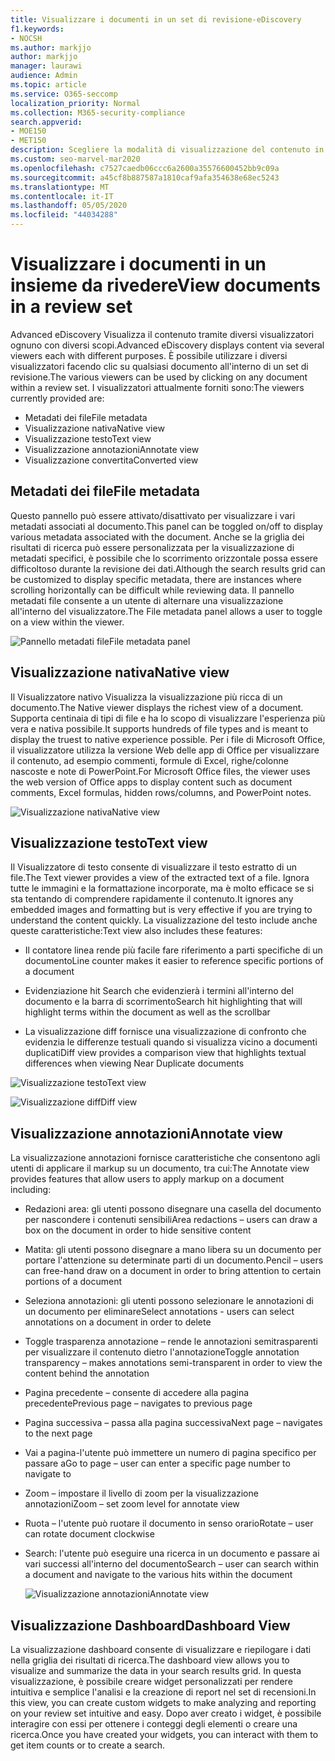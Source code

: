 ```yaml
---
title: Visualizzare i documenti in un set di revisione-eDiscovery
f1.keywords:
- NOCSH
ms.author: markjjo
author: markjjo
manager: laurawi
audience: Admin
ms.topic: article
ms.service: O365-seccomp
localization_priority: Normal
ms.collection: M365-security-compliance
search.appverid:
- MOE150
- MET150
description: Scegliere la modalità di visualizzazione del contenuto in Advanced eDiscovery, ad esempio testo, annotazioni, conversione o visualizzazione nativa.
ms.custom: seo-marvel-mar2020
ms.openlocfilehash: c7527caedb06ccc6a2600a35576600452bb9c09a
ms.sourcegitcommit: a45cf8b887587a1810caf9afa354638e68ec5243
ms.translationtype: MT
ms.contentlocale: it-IT
ms.lasthandoff: 05/05/2020
ms.locfileid: "44034288"
---
```

# <a name="view-documents-in-a-review-set"></a><span data-ttu-id="5c2b0-103">Visualizzare i documenti in un insieme da rivedere</span><span class="sxs-lookup"><span data-stu-id="5c2b0-103">View documents in a review set</span></span>

<span data-ttu-id="5c2b0-104">Advanced eDiscovery Visualizza il contenuto tramite diversi visualizzatori ognuno con diversi scopi.</span><span class="sxs-lookup"><span data-stu-id="5c2b0-104">Advanced eDiscovery displays content via several viewers each with different purposes.</span></span> <span data-ttu-id="5c2b0-105">È possibile utilizzare i diversi visualizzatori facendo clic su qualsiasi documento all'interno di un set di revisione.</span><span class="sxs-lookup"><span data-stu-id="5c2b0-105">The various viewers can be used by clicking on any document within a review set.</span></span> <span data-ttu-id="5c2b0-106">I visualizzatori attualmente forniti sono:</span><span class="sxs-lookup"><span data-stu-id="5c2b0-106">The viewers currently provided are:</span></span>

- <span data-ttu-id="5c2b0-107">Metadati dei file</span><span class="sxs-lookup"><span data-stu-id="5c2b0-107">File metadata</span></span>
- <span data-ttu-id="5c2b0-108">Visualizzazione nativa</span><span class="sxs-lookup"><span data-stu-id="5c2b0-108">Native view</span></span>
- <span data-ttu-id="5c2b0-109">Visualizzazione testo</span><span class="sxs-lookup"><span data-stu-id="5c2b0-109">Text view</span></span>
- <span data-ttu-id="5c2b0-110">Visualizzazione annotazioni</span><span class="sxs-lookup"><span data-stu-id="5c2b0-110">Annotate view</span></span>
- <span data-ttu-id="5c2b0-111">Visualizzazione convertita</span><span class="sxs-lookup"><span data-stu-id="5c2b0-111">Converted view</span></span>

## <a name="file-metadata"></a><span data-ttu-id="5c2b0-112">Metadati dei file</span><span class="sxs-lookup"><span data-stu-id="5c2b0-112">File metadata</span></span>

<span data-ttu-id="5c2b0-113">Questo pannello può essere attivato/disattivato per visualizzare i vari metadati associati al documento.</span><span class="sxs-lookup"><span data-stu-id="5c2b0-113">This panel can be toggled on/off to display various metadata associated with the document.</span></span> <span data-ttu-id="5c2b0-114">Anche se la griglia dei risultati di ricerca può essere personalizzata per la visualizzazione di metadati specifici, è possibile che lo scorrimento orizzontale possa essere difficoltoso durante la revisione dei dati.</span><span class="sxs-lookup"><span data-stu-id="5c2b0-114">Although the search results grid can be customized to display specific metadata, there are instances where scrolling horizontally can be difficult while reviewing data.</span></span> <span data-ttu-id="5c2b0-115">Il pannello metadati file consente a un utente di alternare una visualizzazione all'interno del visualizzatore.</span><span class="sxs-lookup"><span data-stu-id="5c2b0-115">The File metadata panel allows a user to toggle on a view within the viewer.</span></span>

![<span data-ttu-id="5c2b0-116">Pannello metadati file</span><span class="sxs-lookup"><span data-stu-id="5c2b0-116">File metadata panel</span></span>
](../media/Reviewimage2.png)

## <a name="native-view"></a><span data-ttu-id="5c2b0-117">Visualizzazione nativa</span><span class="sxs-lookup"><span data-stu-id="5c2b0-117">Native view</span></span>

<span data-ttu-id="5c2b0-118">Il Visualizzatore nativo Visualizza la visualizzazione più ricca di un documento.</span><span class="sxs-lookup"><span data-stu-id="5c2b0-118">The Native viewer displays the richest view of a document.</span></span> <span data-ttu-id="5c2b0-119">Supporta centinaia di tipi di file e ha lo scopo di visualizzare l'esperienza più vera e nativa possibile.</span><span class="sxs-lookup"><span data-stu-id="5c2b0-119">It supports hundreds of file types and is meant to display the truest to native experience possible.</span></span> <span data-ttu-id="5c2b0-120">Per i file di Microsoft Office, il visualizzatore utilizza la versione Web delle app di Office per visualizzare il contenuto, ad esempio commenti, formule di Excel, righe/colonne nascoste e note di PowerPoint.</span><span class="sxs-lookup"><span data-stu-id="5c2b0-120">For Microsoft Office files, the viewer uses the web version of Office apps to display content such as document comments, Excel formulas, hidden rows/columns, and PowerPoint notes.</span></span>

![<span data-ttu-id="5c2b0-121">Visualizzazione nativa</span><span class="sxs-lookup"><span data-stu-id="5c2b0-121">Native view</span></span>
](../media/Reviewimage3.png)

## <a name="text-view"></a><span data-ttu-id="5c2b0-122">Visualizzazione testo</span><span class="sxs-lookup"><span data-stu-id="5c2b0-122">Text view</span></span>

<span data-ttu-id="5c2b0-123">Il Visualizzatore di testo consente di visualizzare il testo estratto di un file.</span><span class="sxs-lookup"><span data-stu-id="5c2b0-123">The Text viewer provides a view of the extracted text of a file.</span></span> <span data-ttu-id="5c2b0-124">Ignora tutte le immagini e la formattazione incorporate, ma è molto efficace se si sta tentando di comprendere rapidamente il contenuto.</span><span class="sxs-lookup"><span data-stu-id="5c2b0-124">It ignores any embedded images and formatting but is very effective if you are trying to understand the content quickly.</span></span> <span data-ttu-id="5c2b0-125">La visualizzazione del testo include anche queste caratteristiche:</span><span class="sxs-lookup"><span data-stu-id="5c2b0-125">Text view also includes these features:</span></span>

  - <span data-ttu-id="5c2b0-126">Il contatore linea rende più facile fare riferimento a parti specifiche di un documento</span><span class="sxs-lookup"><span data-stu-id="5c2b0-126">Line counter makes it easier to reference specific portions of a document</span></span>

  - <span data-ttu-id="5c2b0-127">Evidenziazione hit Search che evidenzierà i termini all'interno del documento e la barra di scorrimento</span><span class="sxs-lookup"><span data-stu-id="5c2b0-127">Search hit highlighting that will highlight terms within the document as well as the scrollbar</span></span>

  - <span data-ttu-id="5c2b0-128">La visualizzazione diff fornisce una visualizzazione di confronto che evidenzia le differenze testuali quando si visualizza vicino a documenti duplicati</span><span class="sxs-lookup"><span data-stu-id="5c2b0-128">Diff view provides a comparison view that highlights textual differences when viewing Near Duplicate documents</span></span>

![<span data-ttu-id="5c2b0-129">Visualizzazione testo</span><span class="sxs-lookup"><span data-stu-id="5c2b0-129">Text view</span></span>
](../media/Reviewimage4.png)

![<span data-ttu-id="5c2b0-130">Visualizzazione diff</span><span class="sxs-lookup"><span data-stu-id="5c2b0-130">Diff view</span></span>
](../media/Reviewimage5.png)

## <a name="annotate-view"></a><span data-ttu-id="5c2b0-131">Visualizzazione annotazioni</span><span class="sxs-lookup"><span data-stu-id="5c2b0-131">Annotate view</span></span>

<span data-ttu-id="5c2b0-132">La visualizzazione annotazioni fornisce caratteristiche che consentono agli utenti di applicare il markup su un documento, tra cui:</span><span class="sxs-lookup"><span data-stu-id="5c2b0-132">The Annotate view provides features that allow users to apply markup on a document including:</span></span>

  - <span data-ttu-id="5c2b0-133">Redazioni area: gli utenti possono disegnare una casella del documento per nascondere i contenuti sensibili</span><span class="sxs-lookup"><span data-stu-id="5c2b0-133">Area redactions – users can draw a box on the document in order to hide sensitive content</span></span>

  - <span data-ttu-id="5c2b0-134">Matita: gli utenti possono disegnare a mano libera su un documento per portare l'attenzione su determinate parti di un documento.</span><span class="sxs-lookup"><span data-stu-id="5c2b0-134">Pencil – users can free-hand draw on a document in order to bring attention to certain portions of a document</span></span>

  - <span data-ttu-id="5c2b0-135">Seleziona annotazioni: gli utenti possono selezionare le annotazioni di un documento per eliminare</span><span class="sxs-lookup"><span data-stu-id="5c2b0-135">Select annotations - users can select annotations on a document in order to delete</span></span>

  - <span data-ttu-id="5c2b0-136">Toggle trasparenza annotazione – rende le annotazioni semitrasparenti per visualizzare il contenuto dietro l'annotazione</span><span class="sxs-lookup"><span data-stu-id="5c2b0-136">Toggle annotation transparency – makes annotations semi-transparent in order to view the content behind the annotation</span></span>

  - <span data-ttu-id="5c2b0-137">Pagina precedente – consente di accedere alla pagina precedente</span><span class="sxs-lookup"><span data-stu-id="5c2b0-137">Previous page – navigates to previous page</span></span>

  - <span data-ttu-id="5c2b0-138">Pagina successiva – passa alla pagina successiva</span><span class="sxs-lookup"><span data-stu-id="5c2b0-138">Next page – navigates to the next page</span></span>

  - <span data-ttu-id="5c2b0-139">Vai a pagina-l'utente può immettere un numero di pagina specifico per passare a</span><span class="sxs-lookup"><span data-stu-id="5c2b0-139">Go to page – user can enter a specific page number to navigate to</span></span>

  - <span data-ttu-id="5c2b0-140">Zoom – impostare il livello di zoom per la visualizzazione annotazioni</span><span class="sxs-lookup"><span data-stu-id="5c2b0-140">Zoom – set zoom level for annotate view</span></span>

  - <span data-ttu-id="5c2b0-141">Ruota – l'utente può ruotare il documento in senso orario</span><span class="sxs-lookup"><span data-stu-id="5c2b0-141">Rotate – user can rotate document clockwise</span></span>

  - <span data-ttu-id="5c2b0-142">Search: l'utente può eseguire una ricerca in un documento e passare ai vari successi all'interno del documento</span><span class="sxs-lookup"><span data-stu-id="5c2b0-142">Search – user can search within a document and navigate to the various hits within the document</span></span>
    
    ![<span data-ttu-id="5c2b0-143">Visualizzazione annotazioni</span><span class="sxs-lookup"><span data-stu-id="5c2b0-143">Annotate view</span></span>
    ](../media/Reviewimage1.png)

## <a name="dashboard-view"></a><span data-ttu-id="5c2b0-144">Visualizzazione Dashboard</span><span class="sxs-lookup"><span data-stu-id="5c2b0-144">Dashboard View</span></span> 
<span data-ttu-id="5c2b0-145">La visualizzazione dashboard consente di visualizzare e riepilogare i dati nella griglia dei risultati di ricerca.</span><span class="sxs-lookup"><span data-stu-id="5c2b0-145">The dashboard view allows you to visualize and summarize the data in your search results grid.</span></span> <span data-ttu-id="5c2b0-146">In questa visualizzazione, è possibile creare widget personalizzati per rendere intuitiva e semplice l'analisi e la creazione di report nel set di recensioni.</span><span class="sxs-lookup"><span data-stu-id="5c2b0-146">In this view, you can create custom widgets to make analyzing and reporting on your review set intuitive and easy.</span></span> <span data-ttu-id="5c2b0-147">Dopo aver creato i widget, è possibile interagire con essi per ottenere i conteggi degli elementi o creare una ricerca.</span><span class="sxs-lookup"><span data-stu-id="5c2b0-147">Once you have created your widgets, you can interact with them to get item counts or to create a search.</span></span> 
